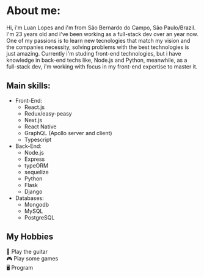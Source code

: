 # About me:
Hi, i'm Luan Lopes and i'm from São Bernardo do Campo, São Paulo/Brazil. I'm 23 years old and i've been working as a full-stack dev over an year now.  
One of my passions is to learn new tecnologies that match my vision and the companies necessity, solving problems with the best technologies is just amazing. Currently i'm studing front-end technologies, but i have knowledge in back-end techs like, Node.js and Python, meanwhile, as a full-stack dev, i'm working with focus in my front-end expertise to master it.
## Main skills:
* Front-End:
  * React.js
   * Redux/easy-peasy
   * Next.js
   * React Native
  * GraphQL (Apollo server and client)
  * Typescript
* Back-End:
  * Node.js
   * Express
   * typeORM
   * sequelize
  * Python
   * Flask
   * Django
* Databases:
  * Mongodb
  * MySQL
  * PostgreSQL
## My Hobbies
🎸 Play the guitar  
🎮 Play some games  
🖥️ Program
